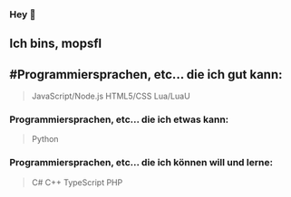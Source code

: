### Hey 👋
## Ich bins, mopsfl

## #Programmiersprachen, etc... die ich gut kann:

> JavaScript/Node.js
> HTML5/CSS
> Lua/LuaU

### Programmiersprachen, etc... die ich etwas kann:

> Python

### Programmiersprachen, etc... die ich können will und lerne:

> C#
> C++
> TypeScript
> PHP
